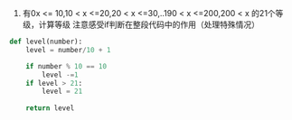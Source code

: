1. 有0x <= 10,10 < x <=20,20 < x <=30,..190 < x <=200,200 < x 的21个等级，计算等级
注意感受if判断在整段代码中的作用（处理特殊情况）

```python 
def level(number):
    level = number/10 + 1

    if number % 10 == 10
        level -=1
    if level > 21:
        level = 21
    
    return level

```
